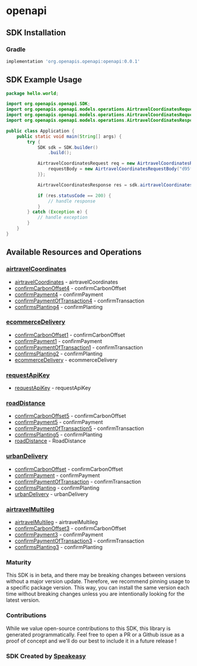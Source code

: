 # openapi

<!-- Start SDK Installation -->
## SDK Installation

### Gradle

```groovy
implementation 'org.openapis.openapi:openapi:0.0.1'
```
<!-- End SDK Installation -->

## SDK Example Usage
<!-- Start SDK Example Usage -->
```java
package hello.world;

import org.openapis.openapi.SDK;
import org.openapis.openapi.models.operations.AirtravelCoordinatesRequest;
import org.openapis.openapi.models.operations.AirtravelCoordinatesRequestBody;
import org.openapis.openapi.models.operations.AirtravelCoordinatesResponse;

public class Application {
    public static void main(String[] args) {
        try {
            SDK sdk = SDK.builder()
                .build();

            AirtravelCoordinatesRequest req = new AirtravelCoordinatesRequest("application/x-www-form-urlencoded") {{
                requestBody = new AirtravelCoordinatesRequestBody("d95fead6-e8a6-4547-9fb9-7835101a3960", "c60f8db5-7204-4427-960d-27400c38b166", 24.9056, 67.1569, 2, 31.5208, 74.4028, "Economy", "round trip");;
            }};            

            AirtravelCoordinatesResponse res = sdk.airtravelCoordinates.airtravelCoordinates(req);

            if (res.statusCode == 200) {
                // handle response
            }
        } catch (Exception e) {
            // handle exception
        }
    }
}
```
<!-- End SDK Example Usage -->

<!-- Start SDK Available Operations -->
## Available Resources and Operations


### [airtravelCoordinates](docs/airtravelcoordinates/README.md)

* [airtravelCoordinates](docs/airtravelcoordinates/README.md#airtravelcoordinates) - airtravelCoordinates
* [confirmCarbonOffset4](docs/airtravelcoordinates/README.md#confirmcarbonoffset4) - confirmCarbonOffset
* [confirmPayment4](docs/airtravelcoordinates/README.md#confirmpayment4) - confirmPayment
* [confirmPaymentOfTransaction4](docs/airtravelcoordinates/README.md#confirmpaymentoftransaction4) - confirmTransaction
* [confirmsPlanting4](docs/airtravelcoordinates/README.md#confirmsplanting4) - confirmPlanting

### [ecommerceDelivery](docs/ecommercedelivery/README.md)

* [confirmCarbonOffset1](docs/ecommercedelivery/README.md#confirmcarbonoffset1) - confirmCarbonOffset
* [confirmPayment1](docs/ecommercedelivery/README.md#confirmpayment1) - confirmPayment
* [confirmPaymentOfTransaction1](docs/ecommercedelivery/README.md#confirmpaymentoftransaction1) - confirmTransaction
* [confirmsPlanting2](docs/ecommercedelivery/README.md#confirmsplanting2) - confirmPlanting
* [ecommerceDelivery](docs/ecommercedelivery/README.md#ecommercedelivery) - ecommerceDelivery

### [requestApiKey](docs/requestapikey/README.md)

* [requestApiKey](docs/requestapikey/README.md#requestapikey) - requestApiKey

### [roadDistance](docs/roaddistance/README.md)

* [confirmCarbonOffset5](docs/roaddistance/README.md#confirmcarbonoffset5) - confirmCarbonOffset
* [confirmPayment5](docs/roaddistance/README.md#confirmpayment5) - confirmPayment
* [confirmPaymentOfTransaction5](docs/roaddistance/README.md#confirmpaymentoftransaction5) - confirmTransaction
* [confirmsPlanting5](docs/roaddistance/README.md#confirmsplanting5) - confirmPlanting
* [roadDistance](docs/roaddistance/README.md#roaddistance) - RoadDistance

### [urbanDelivery](docs/urbandelivery/README.md)

* [confirmCarbonOffset](docs/urbandelivery/README.md#confirmcarbonoffset) - confirmCarbonOffset
* [confirmPayment](docs/urbandelivery/README.md#confirmpayment) - confirmPayment
* [confirmPaymentOfTransaction](docs/urbandelivery/README.md#confirmpaymentoftransaction) - confirmTransaction
* [confirmsPlanting](docs/urbandelivery/README.md#confirmsplanting) - confirmPlanting
* [urbanDelivery](docs/urbandelivery/README.md#urbandelivery) - urbanDelivery

### [airtravelMultileg](docs/airtravelmultileg/README.md)

* [airtravelMultileg](docs/airtravelmultileg/README.md#airtravelmultileg) - airtravelMultileg
* [confirmCarbonOffset3](docs/airtravelmultileg/README.md#confirmcarbonoffset3) - confirmCarbonOffset
* [confirmPayment3](docs/airtravelmultileg/README.md#confirmpayment3) - confirmPayment
* [confirmPaymentOfTransaction3](docs/airtravelmultileg/README.md#confirmpaymentoftransaction3) - confirmTransaction
* [confirmsPlanting3](docs/airtravelmultileg/README.md#confirmsplanting3) - confirmPlanting
<!-- End SDK Available Operations -->

### Maturity

This SDK is in beta, and there may be breaking changes between versions without a major version update. Therefore, we recommend pinning usage 
to a specific package version. This way, you can install the same version each time without breaking changes unless you are intentionally 
looking for the latest version.

### Contributions

While we value open-source contributions to this SDK, this library is generated programmatically. 
Feel free to open a PR or a Github issue as a proof of concept and we'll do our best to include it in a future release !

### SDK Created by [Speakeasy](https://docs.speakeasyapi.dev/docs/using-speakeasy/client-sdks)
